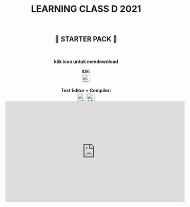 <h1 align = "center"> LEARNING CLASS D 2021 </h1><br>
<h2 align = "center"> 📍 STARTER PACK 📍 </h2><br>
<p align = "center"><b> klik icon untuk mendownload </b></p>

<div align = "center">
    <b>IDE:</b> 
    <br><a href = "https://sourceforge.net/projects/orwelldevcpp/"> <img align="center" alt = "DEV C++" width = "25px" src = "https://www.freeiconspng.com/uploads/dev-visual-c-plus-plus-logo-icon-11.png"></a><br><br>
    <b>Text Editor + Compiler:</b> 
    <br><a href = "https://code.visualstudio.com/download"> <img align="center" width = "25px" alt = "VSCODE" src = "https://img.icons8.com/color/48/000000/visual-studio-code-2019.png"></a>
    <a href = "https://sourceforge.net/projects/mingw-w64/"> <img align="center" width = "25px" alt = "MINGW64" src = "https://img.icons8.com/color/48/000000/domain--v1.png"></a>
</div>

<iframe width="560" height="315" src="https://www.youtube.com/embed/BK_ciBOXWr0" title="YouTube video player" frameborder="0" allow="accelerometer; autoplay; clipboard-write; encrypted-media; gyroscope; picture-in-picture" allowfullscreen></iframe>
